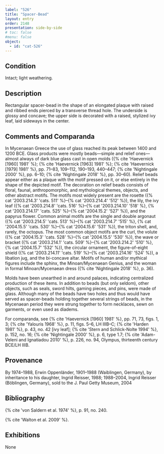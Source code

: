 ```yaml
---
label: "526"
title: "Spacer-Bead"
layout: entry
order: 2148
presentation: side-by-side
# toc: false
#menu: false 
object:
  - id: "cat-526"
---
```


## Condition

Intact; light weathering.

## Description

Rectangular spacer-bead in the shape of an elongated plaque with raised and ribbed ends pierced by a transverse thread hole. The underside is glossy and concave; the upper side is decorated with a raised, stylized ivy leaf, laid sideways in the center.

## Comments and Comparanda

In Mycenaean Greece the use of glass reached its peak between 1400 and 1200 BCE. Glass products were mostly beads—simple and relief ones—almost always of dark blue glass cast in open molds ({% cite 'Haevernick [1960] 1981' %}; {% cite 'Haevernick [1963] 1981' %}; {% cite 'Haevernick [1979] 1981' %}, pp. 71–83, 109–112, 190–193, 440–447; {% cite 'Nightingale 2000' %}, pp. 6–10; {% cite 'Nightingale 2018' %}, pp. 30–60). Relief beads appear either as a plaque with the motif pressed on it, or else entirely in the shape of the depicted motif. The decoration on relief beads consists of floral, faunal, anthropomorphic, and mythological themes, objects, and other abstract motifs. The motifs most widely present are the rosette ({% cat '2003.214.3' 'cats. 511' %}–{% cat '2003.214.4' '512' %}), the lily, the ivy leaf ({% cat '2003.214.8' 'cats. 516' %}–{% cat '2003.214.10' '518' %}, {% cat '2003.214.17' 'cats. 525' %}–{% cat '2004.15.2' '527' %}), and the papyrus flower. Common animal motifs are the single and double argonaut ({% cat '2003.214.5' 'cats. 513' %}–{% cat '2003.214.7' '515' %}, {% cat '2004.15.5' 'cats. 530' %}–{% cat '2004.15.6' '531' %}), the triton shell, and, rarely, the octopus. The most common object motifs are the curl, the volute ({% cat '2004.15.3' 'cats. 528' %}–{% cat '2004.15.5' '530' %}), the wave or bracket ({% cat '2003.214.1' 'cats. 509' %}–{% cat '2003.214.2' '510' %}, {% cat '2004.15.7' '532' %}), the circular ornament, the figure-of-eight shield ({% cat '2003.214.11' 'cats. 519' %}–{% cat '2003.214.16' '524' %}), a libation jug, and the bi-concave altar. Motifs of human and/or mythical figures include the sphinx, the Minoan/Mycenaean Genius, and the woman in formal Minoan/Mycenaean dress ({% cite 'Nightingale 2018' %}, p. 36).

Molds have been unearthed in and around palaces, indicating centralized production of these items. In addition to beads (but only seldom), other objects, such as seals, sword hilts, gaming pieces, and pins, were made of glass. Although many of the beads have two holes and thus would have served as spacer-beads holding together several strings of beads, in the Mycenaean period they were strung together to form necklaces, sewn on garments, or even used as diadems.

For comparanda, see {% cite 'Haevernick [1960] 1981' %}, pp. 71, 73, figs. 1, 3; {% cite 'Yalouris 1968' %}, p. 11, figs. 5–6, LH IIIB–C; {% cite 'Harden 1981' %}, p. 43, no. 42 [ivy leaf]; {% cite 'Stern and Schlick-Nolte 1994' %}, p. 152, no. 16; {% cite 'Nightingale 2000' %}, p. 6, type 1.7; {% cite 'Adam-Veleni and Ignatiadou 2010' %}, p. 226, no. 94, Olympus, thirteenth century BCE/LH IIIB.

## Provenance

By 1974–1988, Erwin Oppenländer, 1901–1988 (Waiblingen, Germany), by inheritance to his daughter, Ingrid Reisser, 1988; 1988–2004, Ingrid Reisser (Böblingen, Germany), sold to the J. Paul Getty Museum, 2004

## Bibliography

{% cite 'von Saldern et al. 1974' %}, p. 91, no. 240.

{% cite 'Walton et al. 2009' %}.

## Exhibitions

None